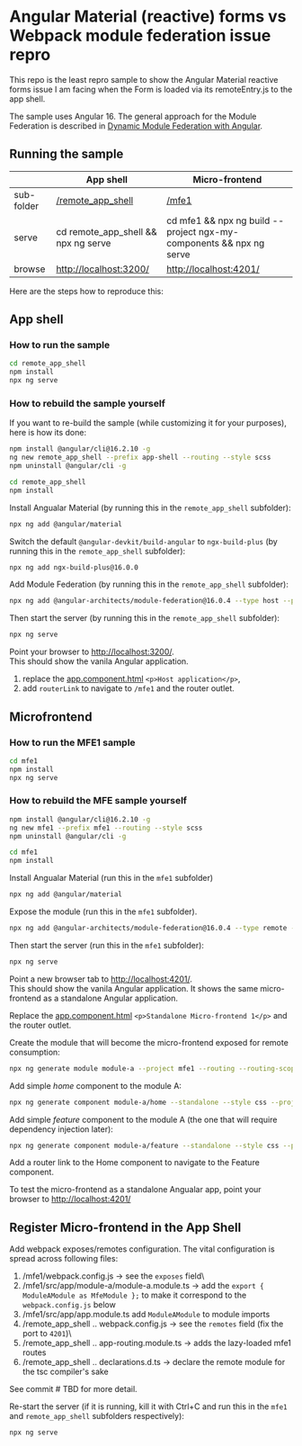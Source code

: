 # Angular Material (reactive) forms vs Webpack module federation issue repro

This repo is the least repro sample to show the Angular Material reactive forms issue I am facing when the Form is loaded via its remoteEntry.js to the app shell.

The sample uses Angular 16.
The general approach for the Module Federation is described in [Dynamic Module Federation with Angular](https://www.angulararchitects.io/en/blog/dynamic-module-federation-with-angular/).

## Running the sample

|            | App shell                              | Micro-frontend |
| ---------- | -------------------------------------- | -------------- |
| sub-folder | [/remote_app_shell](/remote_app_shell) | [/mfe1](/mfe1) |
| serve      | cd remote_app_shell && npx ng serve    | cd mfe1 && npx ng build --project ngx-my-components && npx ng serve |
| browse     | <http://localhost:3200/>               | <http://localhost:4201/> |

Here are the steps how to reproduce this:

## App shell

### How to run the sample

```bash
cd remote_app_shell
npm install
npx ng serve
```

### How to rebuild the sample yourself

If you want to re-build the sample (while customizing it for your purposes), here is how its done:

```bash
npm install @angular/cli@16.2.10 -g
ng new remote_app_shell --prefix app-shell --routing --style scss
npm uninstall @angular/cli -g

cd remote_app_shell
npm install
```

Install Angualar Material (by running this in the `remote_app_shell` subfolder):

```bash
npx ng add @angular/material
```

Switch the default `@angular-devkit/build-angular` to `ngx-build-plus`  (by running this in the `remote_app_shell` subfolder):

```bash
npx ng add ngx-build-plus@16.0.0
```

Add Module Federation (by running this in the `remote_app_shell` subfolder):

```bash
npx ng add @angular-architects/module-federation@16.0.4 --type host --project remote_app_shell --port 3200
```

Then start the server (by running this in the `remote_app_shell` subfolder):

```bash
npx ng serve
```

Point your browser to <http://localhost:3200/>.\
This should show the vanila Angular application.

1. replace the [app.component.html](./remote_app_shell/src/app/app.component.html) `<p>Host application</p>`,
2. add `routerLink` to navigate to `/mfe1` and the router outlet.

## Microfrontend

### How to run the MFE1 sample

```bash
cd mfe1
npm install
npx ng serve
```

### How to rebuild the MFE sample yourself

```bash
npm install @angular/cli@16.2.10 -g
ng new mfe1 --prefix mfe1 --routing --style scss
npm uninstall @angular/cli -g

cd mfe1
npm install
```

Install Angualar Material (run this in the `mfe1` subfolder)

```bash
npx ng add @angular/material
```

Expose the module (run this in the `mfe1` subfolder).

```bash
npx ng add @angular-architects/module-federation@16.0.4 --type remote --project mfe1 --port 4201
```

Then start the server (run this in the `mfe1` subfolder):

```bash
npx ng serve
```

Point a new browser tab to <http://localhost:4201/>.\
This should show the vanila Angular application. It shows the same micro-frontend as a standalone Angular application.

Replace the [app.component.html](./mfe1/src/app/app.component.html) `<p>Standalone Micro-frontend 1</p>` and the router outlet.

Create the module that will become the micro-frontend exposed for remote consumption:

```bash
npx ng generate module module-a --project mfe1 --routing --routing-scope Child
```

Add simple _home_ component to the module A:

```bash
npx ng generate component module-a/home --standalone --style css --project mfe1
```

Add simple _feature_ component to the module A (the one that will require dependency injection later):

```bash
npx ng generate component module-a/feature --standalone --style css --project mfe1
```

Add a router link to the Home component to navigate to the Feature component.

To test the micro-frontend as a standalone Angualar app, point your browser to <http://localhost:4201/>

## Register Micro-frontend in the App Shell

Add webpack exposes/remotes configuration. The vital configuration is spread across following files:

1. /mfe1/webpack.config.js -> see the `exposes` field\
1. /mfe1/src/app/module-a/module-a.module.ts -> add the `export { ModuleAModule as MfeModule };` to make it correspond to the `webpack.config.js` below
1. /mfe1/src/app/app.module.ts add `ModuleAModule` to module imports
1. /remote_app_shell .. webpack.config.js -> see the `remotes` field (fix the port to `4201`)\
1. /remote_app_shell .. app-routing.module.ts -> adds the lazy-loaded mfe1 routes
1. /remote_app_shell .. declarations.d.ts -> declare the remote module for the tsc compiler's sake

See commit # TBD for more detail.

Re-start the server (if it is running, kill it with Ctrl+C and run this in the `mfe1` and `remote_app_shell` subfolders respectively):

```bash
npx ng serve
```
